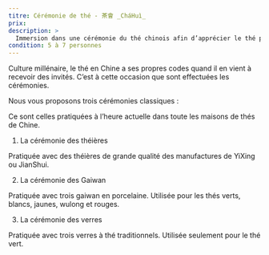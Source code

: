 ```yaml
---
titre: Cérémonie de thé - 茶會 _CháHuì_
prix: 
description: >
  Immersion dans une cérémonie du thé chinois afin d’apprécier le thé pleinement et de manière authentique.
condition: 5 à 7 personnes
---
```


Culture millénaire, le thé en Chine a ses propres codes quand il en vient à recevoir des invités. C’est à cette occasion que sont effectuées les cérémonies.

Nous vous proposons trois cérémonies classiques :

Ce sont celles pratiquées à l’heure actuelle dans toute les maisons de thés de Chine. 

1. La cérémonie des théières

Pratiquée avec des théières de grande qualité des manufactures de YiXing ou JianShui. 

2. La cérémonie des Gaiwan

Pratiquée avec trois gaiwan en porcelaine.
Utilisée pour les thés verts, blancs, jaunes, wulong et rouges. 

3. La cérémonie des verres

Pratiquée avec trois verres à thé traditionnels. 
Utilisée seulement pour le thé vert. 
